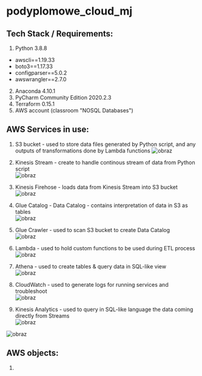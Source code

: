# podyplomowe_cloud_mj

## Tech Stack / Requirements:
1. Python 3.8.8
- awscli==1.19.33
- boto3==1.17.33
- configparser==5.0.2
- awswrangler==2.7.0

2. Anaconda 4.10.1
3. PyCharm Community Edition 2020.2.3
4. Terraform 0.15.1
5. AWS account (classroom "NOSQL Databases")

## AWS Services in use:
1. S3 bucket - used to store data files generated by Python script, and any outputs of transformations done by Lambda functions
![obraz](https://user-images.githubusercontent.com/58702289/118324141-f0886f00-b501-11eb-880d-7e93813fd1b6.png)

2. Kinesis Stream - create to handle continous stream of data from Python script <br>
![obraz](https://user-images.githubusercontent.com/58702289/118324498-6e4c7a80-b502-11eb-9b39-3f7e8c8dd4d8.png)
3. Kinesis Firehose - loads data from Kinesis Stream into S3 bucket <br>
![obraz](https://user-images.githubusercontent.com/58702289/118324612-8d4b0c80-b502-11eb-8263-7bd52b378b0f.png)
4. Glue Catalog - Data Catalog - contains interpretation of data in S3 as tables <br>
![obraz](https://user-images.githubusercontent.com/58702289/118324708-ad7acb80-b502-11eb-8b78-6b2f11cdb903.png)
5. Glue Crawler - used to scan S3 bucket to create Data Catalog <br>
![obraz](https://user-images.githubusercontent.com/58702289/118324763-bf5c6e80-b502-11eb-9581-40de5328829d.png)
6. Lambda - used to hold custom functions to be used during ETL process <br>
![obraz](https://user-images.githubusercontent.com/58702289/118324918-fcc0fc00-b502-11eb-8934-ad7209b51768.png)
7. Athena - used to create tables & query data in SQL-like view <br>
![obraz](https://user-images.githubusercontent.com/58702289/118325029-24b05f80-b503-11eb-8935-2d24c16cb7a1.png)
8. CloudWatch - used to generate logs for running services and troubleshoot <br>
![obraz](https://user-images.githubusercontent.com/58702289/118325108-44478800-b503-11eb-8a87-b17ada4cc72b.png)
9. Kinesis Analytics - used to query in SQL-like language the data coming directly from Streams <br>
![obraz](https://user-images.githubusercontent.com/58702289/118328920-a81f8000-b506-11eb-9f4e-166de4011068.png)


![obraz](https://user-images.githubusercontent.com/58702289/118319013-743e5d80-b4fa-11eb-89ca-da18c6241fe4.png)

## AWS objects:
1.
